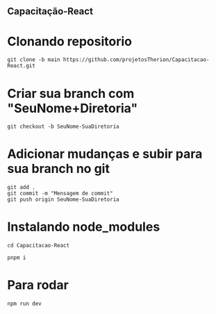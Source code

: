 ## Capacitação-React

# Clonando repositorio 
```
git clone -b main https://github.com/projetosTherion/Capacitacao-React.git
```
# Criar sua branch com "SeuNome+Diretoria"
```
git checkout -b SeuNome-SuaDiretoria
```
# Adicionar mudanças e subir para sua branch no git
```
git add .
git commit -m "Mensagem de commit"
git push origin SeuNome-SuaDiretoria
```
# Instalando node_modules
```
cd Capacitacao-React
```
```
pnpm i
```
# Para rodar
```
npm run dev
```
